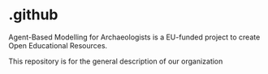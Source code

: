 # .github
Agent-Based Modelling for Archaeologists is a EU-funded project to create Open Educational Resources.

This repository is for the general description of our organization
